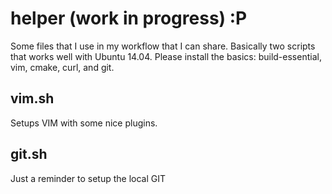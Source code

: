 helper (work in progress) :P
======

Some files that I use in my workflow that I can share. Basically two scripts that works well with Ubuntu 14.04. Please install the basics: build-essential, vim, cmake, curl, and git.

## vim.sh

Setups VIM with some nice plugins.


## git.sh 

Just a reminder to setup the local GIT
